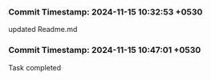 ### Commit Timestamp: 2024-11-15 10:32:53 +0530
updated Readme.md
### Commit Timestamp: 2024-11-15 10:47:01 +0530
Task completed
